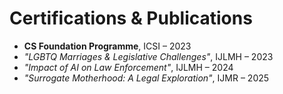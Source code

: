 # Certifications & Publications

- **CS Foundation Programme**, ICSI – 2023  
- *"LGBTQ Marriages & Legislative Challenges"*, IJLMH – 2023  
- *"Impact of AI on Law Enforcement"*, IJLMH – 2024  
- *"Surrogate Motherhood: A Legal Exploration"*, IJMR – 2025  
